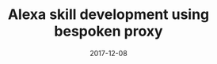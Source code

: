 ---
date: 2017-12-08
title: Alexa skill development using bespoken proxy
video_id: EA0xkheF9T4
description: Speed up your Alexa skill development using the Bespoken Tools proxy.
categories:
  - Amazon-Alexa
resources:
  - name: Source code
    link: https://github.com/skilltemplates/
  - name: Dabble Lab
    link: https://dabblelab.com
type: Video
set: 
set_order: 40
---